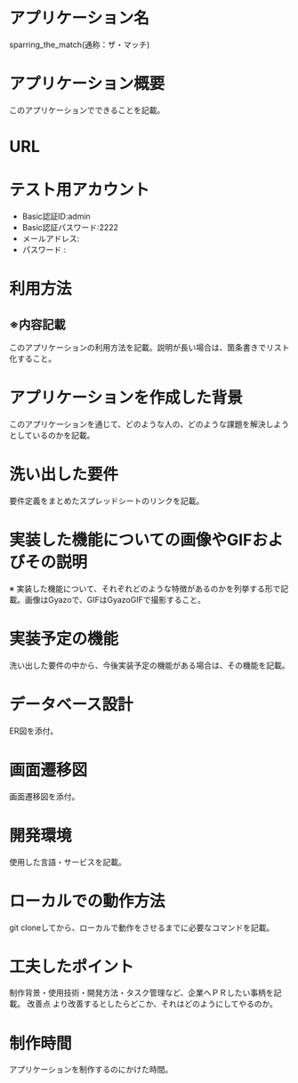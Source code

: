# アプリケーション名	
sparring_the_match(通称：ザ・マッチ)

# アプリケーション概要	
このアプリケーションでできることを記載。

# URL

# テスト用アカウント
- Basic認証ID:admin
- Basic認証パスワード:2222
- メールアドレス:
- パスワード :

# 利用方法	

## ※内容記載
このアプリケーションの利用方法を記載。説明が長い場合は、箇条書きでリスト化すること。

# アプリケーションを作成した背景	
このアプリケーションを通じて、どのような人の、どのような課題を解決しようとしているのかを記載。

# 洗い出した要件	
要件定義をまとめたスプレッドシートのリンクを記載。

# 実装した機能についての画像やGIFおよびその説明
※	実装した機能について、それぞれどのような特徴があるのかを列挙する形で記載。画像はGyazoで、GIFはGyazoGIFで撮影すること。

# 実装予定の機能	
洗い出した要件の中から、今後実装予定の機能がある場合は、その機能を記載。

# データベース設計	
ER図を添付。

# 画面遷移図	
画面遷移図を添付。

# 開発環境	
使用した言語・サービスを記載。

# ローカルでの動作方法	
git cloneしてから、ローカルで動作をさせるまでに必要なコマンドを記載。

# 工夫したポイント	
制作背景・使用技術・開発方法・タスク管理など、企業へＰＲしたい事柄を記載。
改善点	より改善するとしたらどこか、それはどのようにしてやるのか。

# 制作時間	
アプリケーションを制作するのにかけた時間。

